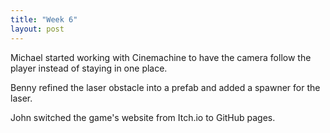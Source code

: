 ```yaml
---
title: "Week 6"
layout: post
---
```


Michael started working with Cinemachine to have the camera follow the player instead of staying in one place. 

Benny refined the laser obstacle into a prefab and added a spawner for the laser.

John switched the game's website from Itch.io to GitHub pages. 